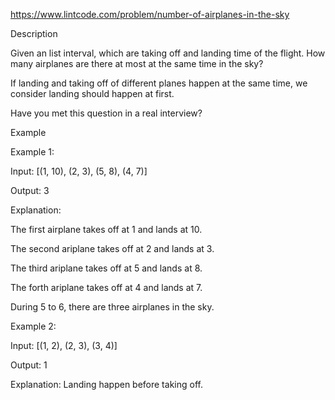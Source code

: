 https://www.lintcode.com/problem/number-of-airplanes-in-the-sky

Description


Given an list interval, which are taking off and landing time of the flight. How many airplanes are there at most at the same time in the sky?

If landing and taking off of different planes happen at the same time, we consider landing should happen at first.

Have you met this question in a real interview?  

Example

Example 1:

Input: [(1, 10), (2, 3), (5, 8), (4, 7)]

Output: 3

Explanation:

The first airplane takes off at 1 and lands at 10.

The second ariplane takes off at 2 and lands at 3.

The third ariplane takes off at 5 and lands at 8.

The forth ariplane takes off at 4 and lands at 7.

During 5 to 6, there are three airplanes in the sky.

Example 2:

Input: [(1, 2), (2, 3), (3, 4)]

Output: 1

Explanation: Landing happen before taking off.